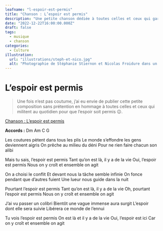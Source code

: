 ```yaml
---
leafname: "l-espoir-est-permis"
title: "Chanson : L’espoir est permis"
description: "Une petite chanson dédiée à toutes celles et ceux qui gardent l’espoir d’un monde durable et solidaire."
date: "2022-12-22T16:00:00.000Z"
draft: false
tags:
  - musique
  - chanson
categories:
  - Culture
illustration:
  url: "illustrations/steph-et-nico.jpg"
  alt: "Photographie de Stéphanie Stiernon et Nicolas Froidure dans un pré"
---
```


# L’espoir est permis

> Une fois n’est pas coutume, j’ai eu envie de publier cette petite composition sans prétention en hommage à toutes celles et ceux qui militent au quotidien pour que l’espoir soit permis 😉.

[Chanson : L’espoir est permis](./music/L'espoir%20est%20permis.ogg "🎧 Écouter le titre")

**Accords :** Dm Am C G

Les coutures pètent dans tous les plis
Le monde s’effondre les gens deviennent aigris
On prêche au milieu du déni
Pour ne rien faire chacun son alibi

Mais tu sais, l’espoir est permis
Tant qu’on est là, il y a de la vie
Oui, l’espoir est permis
Nous on y croît et ensemble on agit

On a choisi le conflit
Et devant nous la tâche semble infinie
On fonce pendant que d’autres fuient
Une lueur nous guide dans la nuit

Pourtant l’espoir est permis
Tant qu’on est là, il y a de la vie
Oh, pourtant l’espoir est permis
Nous on y croît et ensemble on agit

J’ai vu passer un colibri
Bientôt une vague immense aura surgit
L’espoir dont elle sera suivie
Libérera ce monde de l’ennui

Tu vois l’espoir est permis
On est là et il y a de la vie
Oui, l’espoir est ici
Car on y croît et ensemble on agit
